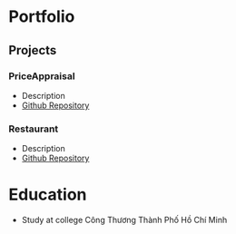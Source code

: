 # Portfolio

## Projects
### PriceAppraisal
- Description
- [Github Repository](https://github.com/herorick/nuxt-boilerplate)

### Restaurant
- Description
- [Github Repository](https://food-website-fe.vercel.app/)
  
# Education
- Study at college Công Thương Thành Phố Hồ Chí Minh
  
